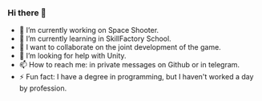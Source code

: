 ### Hi there 👋

- 🔭 I’m currently working on Space Shooter.
- 🌱 I’m currently learning in SkillFactory School.
- 👯 I want to collaborate on the joint development of the game.
- 🤔 I’m looking for help with Unity.
- 📫 How to reach me: in private messages on Github or in telegram.
- ⚡ Fun fact: I have a degree in programming, but I haven't worked a day by profession.
